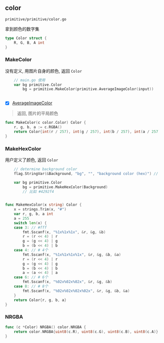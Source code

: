 ## color

`primitive/primitive/color.go`

拿到颜色的数字集

``` go
type Color struct {
	R, G, B, A int
}
```

### MakeColor

没有定义, 用图片自身的颜色, 返回 `Color`

``` go
	// main.go 使用
	var bg primitive.Color
		bg = primitive.MakeColor(primitive.AverageImageColor(input))
    
```

- [x] [AverageImageColor](./util.md#averageimagecolor)

> 返回, 图片的平局颜色

``` go
func MakeColor(c color.Color) Color {
	r, g, b, a := c.RGBA()
	return Color{int(r / 257), int(g / 257), int(b / 257), int(a / 257)}
}

```


### MakeHexColor

用户定义了颜色, 返回 `Color`


``` go
    // determine background color
    flag.StringVar(&Background, "bg", "", "background color (hex)") // 是否 hex

	var bg primitive.Color
        bg = primitive.MakeHexColor(Background)
        // 比如 #4292f4
    
```

``` go
func MakeHexColor(x string) Color {
	x = strings.Trim(x, "#")
	var r, g, b, a int
	a = 255
	switch len(x) {
	case 3: // #fff
		fmt.Sscanf(x, "%1x%1x%1x", &r, &g, &b)
		r = (r << 4) | r
		g = (g << 4) | g
		b = (b << 4) | b
	case 4: // # 4个
		fmt.Sscanf(x, "%1x%1x%1x%1x", &r, &g, &b, &a)
		r = (r << 4) | r
		g = (g << 4) | g
		b = (b << 4) | b
		a = (a << 4) | a
	case 6: // # 6个
		fmt.Sscanf(x, "%02x%02x%02x", &r, &g, &b)
	case 8: // # 8个
		fmt.Sscanf(x, "%02x%02x%02x%02x", &r, &g, &b, &a)
	}
	return Color{r, g, b, a}
}


```

### NRGBA

``` go
func (c *Color) NRGBA() color.NRGBA {
	return color.NRGBA{uint8(c.R), uint8(c.G), uint8(c.B), uint8(c.A)}
}

```